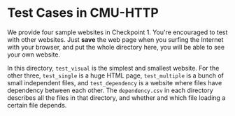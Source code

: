# Test Cases in CMU-HTTP

We provide four sample websites in Checkpoint 1.
You're encouraged to test with other websites.
Just **save** the web page when you surfing the Internet with your browser, and put the whole directory here, you will be able to see your own website.

In this directory, `test_visual` is the simplest and smallest website.
For the other three, `test_single` is a huge HTML page, `test_multiple` is a bunch of small independent files, and `test_dependency` is a website where files have dependency between each other.
The `dependency.csv` in each directory describes all the files in that directory, and whether and which file loading a certain file depends.